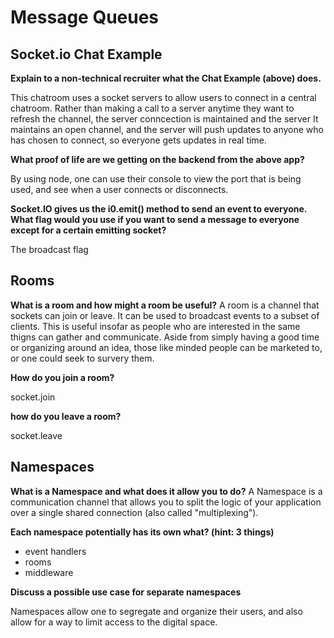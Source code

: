 # Message Queues

## Socket.io Chat Example

**Explain to a non-technical recruiter what the Chat Example (above) does.**

This chatroom uses a socket servers to allow users to connect in a central chatroom. Rather than making a call to a server anytime they want to refresh the channel, the server conncection is maintained and the server It maintains an open channel, and the server will push updates to anyone who has chosen to connect, so everyone gets updates in real time.

**What proof of life are we getting on the backend from the above app?**

By using node, one can use their console to view the port that is being used, and see when a user connects or disconnects.

**Socket.IO gives us the i0.emit() method to send an event to everyone. What flag would you use if you want to send a message to everyone except for a certain emitting socket?**

The broadcast flag

## Rooms

**What is a room and how might a room be useful?**
A room is a channel that sockets can join or leave. It can be used to broadcast events to a subset of clients. This is useful insofar as people who are interested in the same thigns can gather and communicate. Aside from simply having a good time or organizing around an idea, those like minded people can be marketed to, or one could seek to survery them.

**How do you join a room?**

socket.join

**how do you leave a room?**

socket.leave

## Namespaces

**What is a Namespace and what does it allow you to do?**
A Namespace is a communication channel that allows you to split the logic of your application over a single shared connection (also called "multiplexing").

**Each namespace potentially has its own what? (hint: 3 things)**

- event handlers
- rooms
- middleware

**Discuss a possible use case for separate namespaces**

Namespaces allow one to segregate and organize their users, and also allow for a way to limit access to the digital space. 


